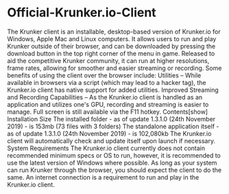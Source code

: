 # Official-Krunker.io-Client
The Krunker client is an installable, desktop-based version of Krunker.io for Windows, Apple Mac and Linux computers. It allows users to run and play Krunker outside of their browser, and can be downloaded by pressing the download button in the top right corner of the menu in game.  Released to aid the competitive Krunker community, it can run at higher resolutions, frame rates, allowing for smoother and easier streaming or recording.  Some benefits of using the client over the browser include:  Utilities – While available in browsers via a script (which may lead to a hacker tag), the Krunker.io client has native support for added utilities. Improved Streaming and Recording Capabilities – As the Krunker.io client is handled as an application and utilizes one's GPU, recording and streaming is easier to manage. Full screen is still available via the F11 hotkey.  Contents[show] Installation Size The installed folder - as of update 1.3.1.0 (24th November 2019) - is 153mb (73 files with 3 folders)  The standalone application itself - as of update 1.3.1.0 (24th November 2019) - is 102,080kb  The Krunker.io client will automatically check and update itself upon launch if necessary.  System Requirements The Krunker.io client currently does not contain recommended minimum specs or OS to run, however, it is recommended to use the latest version of Windows where possible. As long as your system can run Krunker through the browser, you should expect the client to do the same.  An internet connection is a requirement to run and play in the Krunker.io client.
